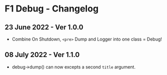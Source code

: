 # F1 Debug - Changelog

## 23 June 2022 - Ver 1.0.0
 - Combine On Shutdown, `<pre>` Dump and Logger into one class = Debug!

## 08 July 2022 - Ver 1.1.0
 - debug->dump() can now excepts a second `title` argument.